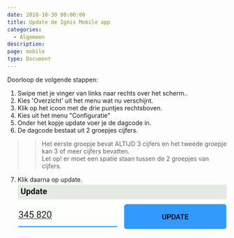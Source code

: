 ```yaml
---
date: 2018-10-30 00:00:00
title: Update de Ignis Mobile app
categories:
  - Algemeen
description:
page: mobile
type: Document
---
```


Doorloop de volgende stappen:

1. Swipe met je vinger van links naar rechts over het scherm..
2. Kies 'Overzicht' uit het menu wat nu verschijnt.
3. Klik op het icoon met de drie puntjes rechtsboven.
4. Kies uit het menu "Configuratie"
5. Onder het kopje update voer je de dagcode in.
6. De dagcode bestaat uit 2 groepjes cijfers. 
>>Het eerste groepje bevat ALTIJD 3 cijfers en het tweede groepje kan 3 of meer cijfers bevatten. <br/>
Let op! er moet een spatie staan tussen de 2 groepjes van cijfers.
7. Klik daarna op update.  ![](/images/2018-10-30-09-11-03.png)
